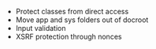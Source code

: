 * Protect classes from direct access
* Move app and sys folders out of docroot
* Input validation
* XSRF protection through nonces


